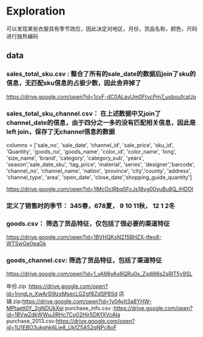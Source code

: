 # Exploration
可以发现某些衣服具有季节效应，因此决定对地区，月份，货品名称，颜色，尺码进行独热编码

## data

### sales_total_sku.csv  : 整合了所有的sale_date的数据后join了sku的信息，无匹配sku信息的占极少数，因此舍弃掉了

https://drive.google.com/open?id=1cvF-dC0ALavUm0FtvcPm7_usboufcaUq

### sales_total_sku_channel.csv： 在上述数据中又join了channel_date的信息，由于四分之一多的没有匹配相关信息，因此是left join，保存了无channel信息的数据
columns = ['sale_no', 'sale_date', 'channel_id', 'sale_price', 'sku_id', 'Quantity', 'goods_no', 'goods_name', 'color_id', 'color_name', 'long', 'size_name', 'brand', 'category', 'category_sub', 'years', 'season','sale_date_sku', 'tag_price', 'material', 'series', 'designer','barcode', 'channel_no', 'channel_name', 'nation', 'province', 'city','county', 'address', 'channel_type', 'area', 'open_date', 'close_date','shopping_guide_quantity']


https://drive.google.com/open?id=1lMcOcIRbq5FcJs18vg00vuBu8Q_iHDOI


### 定义了销售时的季节： 345春，678夏， 9 10 11秋， 12 1 2冬

### goods.csv： 筛选了货品特征，仅包括了很必要的渠道特征

https://drive.google.com/open?id=1BVHQKsN215BHZX-tfeo8-WTSwGe0eaGk
### goods_channel.csv: 筛选了货品特征，包括了渠道特征

https://drive.google.com/open?id=1_yA66yAo6QRu0x_Zxdi66s2sRlT5y9SL



年份.zip :https://drive.google.com/open?id=1nngLn_XwArSI9zxMsecLGZgf8ZdSP8Sd
店铺.zip:https://drive.google.com/open?id=1y0Aylt3a8YHW-MPtaetl0Y_2gNDUkXei
purchase_info.csv :https://drive.google.com/open?id=1BVwZdkWWuJIRHc7Co02Hjr5DKfXVcAIa
purchase_2013.csv:https://drive.google.com/open?id=1U1EBO3ukqhk6Lie8_UkfZ5A52qNPc8oF
